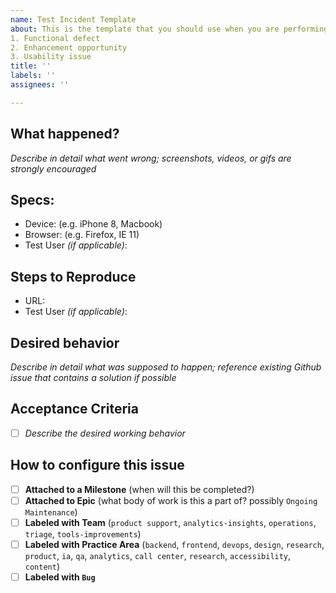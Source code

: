 ```yaml
---
name: Test Incident Template
about: This is the template that you should use when you are performing quality assurance on behalf of a VFS team when you encounter one of the following things -- 
1. Functional defect
2. Enhancement opportunity
3. Usability issue
title: ''
labels: ''
assignees: ''

---
```


## What happened?
_Describe in detail what went wrong; screenshots, videos, or gifs are strongly encouraged_

## Specs:
- Device: (e.g. iPhone 8, Macbook)
- Browser: (e.g. Firefox, IE 11)
- Test User _(if applicable)_:

## Steps to Reproduce
- URL:
- Test User _(if applicable)_:

## Desired behavior
_Describe in detail what was supposed to happen; reference existing Github issue that contains a solution if possible_

## Acceptance Criteria
- [ ] _Describe the desired working behavior_

## How to configure this issue
- [ ] **Attached to a Milestone** (when will this be completed?)
- [ ] **Attached to Epic** (what body of work is this a part of? possibly `Ongoing Maintenance`)
- [ ] **Labeled with Team** (`product support`, `analytics-insights`, `operations`, `triage`, `tools-improvements`)
- [ ] **Labeled with Practice Area** (`backend`, `frontend`, `devops`, `design`, `research`, `product`, `ia`, `qa`, `analytics`, `call center`, `research`, `accessibility`, `content`)
- [ ] **Labeled with `Bug`**
